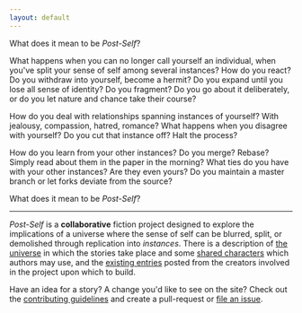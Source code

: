 ```yaml
---
layout: default
---
```


<div class="post">
    <p>
    What does it mean to be <em>Post-Self</em>?
    </p>
    <p>
    What happens when you can no longer call yourself an individual, when you've split your sense of self among several instances? How do you react? Do you withdraw into yourself, become a hermit? Do you expand until you lose all sense of identity? Do you fragment? Do you go about it deliberately, or do you let nature and chance take their course?
    </p>
    <p>
    How do you deal with relationships spanning instances of yourself? With jealousy, compassion, hatred, romance? What happens when you disagree with yourself? Do you cut that instance off? Halt the process?
    </p>
    <p>
    How do you learn from your other instances? Do you merge? Rebase? Simply read about them in the paper in the morning? What ties do you have with your other instances? Are they even yours? Do you maintain a master branch or let forks deviate from the source?
    </p>
    <p>
    What does it mean to be <em>Post-Self</em>?
    </p>
    <hr />
</div>

*Post-Self* is a **collaborative** fiction project designed to explore the implications of a universe where the sense of self can be blurred, split, or demolished through replication into *instances*.  There is a description of [the universe](/about/universe) in which the stories take place and some [shared characters](/about/characters) which authors may use, and the [existing entries](/entries) posted from the creators involved in the project upon which to build.

Have an idea for a story? A change you'd like to see on the site? Check out the [contributing guidelines](/about/contributing) and create a pull-request or [file an issue](https://github.com/post-self/post-self.github.io/issues/new).
